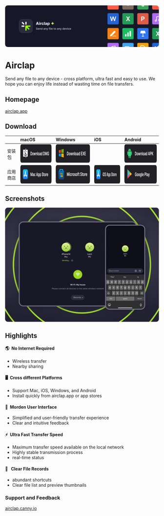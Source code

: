 [![banner](images/banner.webp)](https://www.airclap.app)
# Airclap
Send any file to any device - cross platform, ultra fast and easy to use. We hope you can enjoy life instead of wasting time on file transfers.

## Homepage
[airclap.app](https://www.airclap.app)

## Download

|  | macOS | Windows | iOS |  Android |
|:--|:--|:--|:--|:--|
| 安装包 | [<img src="images/dmg.webp" alt="dmg" width="199" height="60">](https://github.com/Gentleflow/Airclap/releases/latest/download/Airclap-macos.dmg) | [<img src="images/exe.webp" alt="dmg" width="199" height="60">](https://github.com/Gentleflow/Airclap/releases/latest/download/Airclap-windows.exe) |  | [<img src="images/apk.webp" alt="dmg" width="199" height="60">](https://github.com/Gentleflow/Airclap/releases/latest/download/Airclap-android.apk) |
| 应用商店 | [<img src="images/mac.webp" alt="dmg" width="199" height="60">](https://apps.apple.com/app/%E7%89%87%E8%AF%AD/id6467128147) | [<img src="images/ms.webp" alt="dmg" width="199" height="60">](https://www.microsoft.com/store/productId/9N19C4QDKR6D) | [<img src="images/ios.webp" alt="dmg" width="199" height="60">](https://apps.apple.com/app/%E7%89%87%E8%AF%AD/id6467128147) | [<img src="images/gp.webp" alt="dmg" width="199" height="60">](https://play.google.com/store/apps/details?id=tech.gentleflow.airclap.pro) |

## Screenshots
![Screenshots](images/display.webp)

## Highlights
#### 🌎 &nbsp;No Internet Required
- Wireless transfer
- Nearby sharing 
#### 🖥️ &nbsp;Cross different Platforms
- Support Mac, iOS, Windows, and Android
- Install quickly from airclap.app or app stores
#### 🔮 &nbsp;Morden User Interface
- Simplified and user-friendly transfer experience
- Clear and intuitive feedback
#### ⚡️ &nbsp;Ultra Fast Transfer Speed
- Maximum transfer speed available on the local network
- Highly stable transmission process
- real-time status
#### 📃 &nbsp; Clear File Records
- abundant shortcuts
- Clear file list and preview thumbnails

### Support and Feedback
[airclap.canny.io](https://airclap.canny.io/feedback)